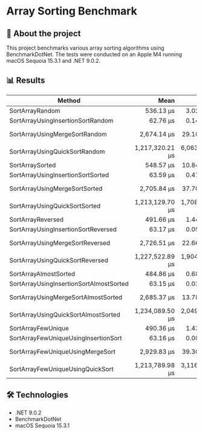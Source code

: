 # Array Sorting Benchmark

## 📌 About the project

This project benchmarks various array sorting algorithms using BenchmarkDotNet. The tests were conducted on an Apple M4 running macOS Sequoia 15.3.1 and .NET 9.0.2.

## 📊 Results

| Method                                  | Mean            | Error        | StdDev       | Gen0      | Gen1     | Gen2     | Allocated  |
|---------------------------------------- |----------------:|-------------:|-------------:|----------:|---------:|---------:|-----------:|
| SortArrayRandom                         |       536.13 μs |     3.027 μs |     2.832 μs |         - |        - |        - |        1 B |
| SortArrayUsingInsertionSortRandom       |        62.76 μs |     0.147 μs |     0.137 μs |         - |        - |        - |          - |
| SortArrayUsingMergeSortRandom           |     2,674.14 μs |    29.104 μs |    27.224 μs | 1582.0313 | 230.4688 | 230.4688 | 12131806 B |
| SortArrayUsingQuickSortRandom           | 1,217,320.21 μs | 6,063.568 μs | 5,671.865 μs |         - |        - |        - |        4 B |
| SortArraySorted                         |       548.57 μs |    10.844 μs |    10.650 μs |         - |        - |        - |        1 B |
| SortArrayUsingInsertionSortSorted       |        63.59 μs |     0.472 μs |     0.394 μs |         - |        - |        - |          - |
| SortArrayUsingMergeSortSorted           |     2,705.84 μs |    37.706 μs |    35.270 μs | 1582.0313 | 230.4688 | 230.4688 | 12131802 B |
| SortArrayUsingQuickSortSorted           | 1,213,129.70 μs | 1,708.561 μs | 1,426.726 μs |         - |        - |        - |       46 B |
| SortArrayReversed                       |       491.66 μs |     1.441 μs |     1.348 μs |         - |        - |        - |          - |
| SortArrayUsingInsertionSortReversed     |        63.17 μs |     0.053 μs |     0.047 μs |         - |        - |        - |          - |
| SortArrayUsingMergeSortReversed         |     2,726.51 μs |    22.667 μs |    20.093 μs | 1582.0313 | 230.4688 | 230.4688 | 12131758 B |
| SortArrayUsingQuickSortReversed         | 1,227,522.89 μs | 1,904.459 μs | 1,781.432 μs |         - |        - |        - |      736 B |
| SortArrayAlmostSorted                   |       484.86 μs |     0.680 μs |     0.603 μs |         - |        - |        - |          - |
| SortArrayUsingInsertionSortAlmostSorted |        63.15 μs |     0.036 μs |     0.033 μs |         - |        - |        - |          - |
| SortArrayUsingMergeSortAlmostSorted     |     2,685.37 μs |    13.789 μs |    12.899 μs | 1582.0313 | 230.4688 | 230.4688 | 12131780 B |
| SortArrayUsingQuickSortAlmostSorted     | 1,234,089.50 μs | 2,049.324 μs | 1,916.939 μs |         - |        - |        - |      736 B |
| SortArrayFewUnique                      |       490.36 μs |     1.433 μs |     1.341 μs |         - |        - |        - |          - |
| SortArrayFewUniqueUsingInsertionSort    |        63.16 μs |     0.081 μs |     0.067 μs |         - |        - |        - |          - |
| SortArrayFewUniqueUsingMergeSort        |     2,929.83 μs |    39.301 μs |    36.762 μs | 1582.0313 | 230.4688 | 230.4688 | 12131769 B |
| SortArrayFewUniqueUsingQuickSort        | 1,213,789.98 μs | 3,116.912 μs | 2,915.561 μs |         - |        - |        - |      736 B |


## 🛠 Technologies

- .NET 9.0.2
- BenchmarkDotNet
- macOS Sequoia 15.3.1

